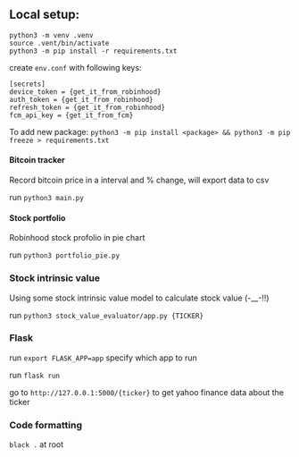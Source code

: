 ## Local setup:
```
python3 -m venv .venv
source .vent/bin/activate
python3 -m pip install -r requirements.txt
```
create `env.conf` with following keys:
```
[secrets]
device_token = {get_it_from_robinhood}
auth_token = {get_it_from_robinhood}
refresh_token = {get_it_from_robinhood}
fcm_api_key = {get_it_from_fcm}
```

To add new package: `python3 -m pip install <package> && python3 -m pip freeze > requirements.txt`

#### Bitcoin tracker
Record bitcoin price in a interval and % change, will export data to csv

run `python3 main.py`

#### Stock portfolio
Robinhood stock profolio in pie chart

run `python3 portfolio_pie.py`

### Stock intrinsic value 
Using some stock intrinsic value model to calculate stock value (-__-!!)

run `python3 stock_value_evaluator/app.py {TICKER}`


### Flask
run `export FLASK_APP=app` specify which app to run

run `flask run`

go to `http://127.0.0.1:5000/{ticker}` to get yahoo finance data about the ticker



### Code formatting
`black .` at root